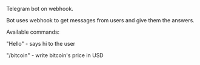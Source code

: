 Telegram bot on webhook.

Bot uses webhook to get messages from users and give them the answers.



Available commands:

"Hello" - says hi to the user

"/bitcoin" - write bitcoin's price in USD


